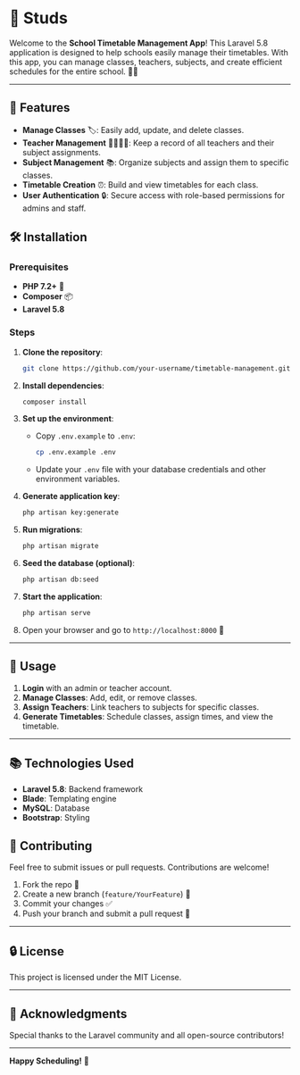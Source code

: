 

# 📅 Studs

Welcome to the **School Timetable Management App**! This Laravel 5.8 application is designed to help schools easily manage their timetables. With this app, you can manage classes, teachers, subjects, and create efficient schedules for the entire school. 🏫✨

---

## 🚀 Features

- **Manage Classes** 🏷️: Easily add, update, and delete classes.
- **Teacher Management** 👩‍🏫👨‍🏫: Keep a record of all teachers and their subject assignments.
- **Subject Management** 📚: Organize subjects and assign them to specific classes.
- **Timetable Creation** ⏰: Build and view timetables for each class.
- **User Authentication** 🔒: Secure access with role-based permissions for admins and staff.

## 🛠️ Installation

### Prerequisites
- **PHP 7.2+** 🐘
- **Composer** 📦
- **Laravel 5.8**

### Steps

1. **Clone the repository**:
   ```bash
   git clone https://github.com/your-username/timetable-management.git
   ```

2. **Install dependencies**:
   ```bash
   composer install
   ```

3. **Set up the environment**:
   - Copy `.env.example` to `.env`:
     ```bash
     cp .env.example .env
     ```
   - Update your `.env` file with your database credentials and other environment variables.

4. **Generate application key**:
   ```bash
   php artisan key:generate
   ```

5. **Run migrations**:
   ```bash
   php artisan migrate
   ```

6. **Seed the database (optional)**:
   ```bash
   php artisan db:seed
   ```

7. **Start the application**:
   ```bash
   php artisan serve
   ```

8. Open your browser and go to `http://localhost:8000` 🚀

---

## 📝 Usage

1. **Login** with an admin or teacher account.
2. **Manage Classes**: Add, edit, or remove classes.
3. **Assign Teachers**: Link teachers to subjects for specific classes.
4. **Generate Timetables**: Schedule classes, assign times, and view the timetable.

---

## 📚 Technologies Used

- **Laravel 5.8**: Backend framework
- **Blade**: Templating engine
- **MySQL**: Database
- **Bootstrap**: Styling

## 🤝 Contributing

Feel free to submit issues or pull requests. Contributions are welcome!

1. Fork the repo 🍴
2. Create a new branch (`feature/YourFeature`) 🌿
3. Commit your changes ✅
4. Push your branch and submit a pull request 🚀

---

## 🔒 License

This project is licensed under the MIT License.

---

## 🙏 Acknowledgments

Special thanks to the Laravel community and all open-source contributors!

---

**Happy Scheduling!** 🎉
